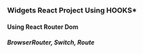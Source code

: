 ### Widgets React Project ****Using HOOKS*****



#### Using React Router Dom 


##### BrowserRouter, Switch, Route
